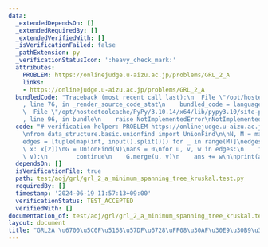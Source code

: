 ```yaml
---
data:
  _extendedDependsOn: []
  _extendedRequiredBy: []
  _extendedVerifiedWith: []
  _isVerificationFailed: false
  _pathExtension: py
  _verificationStatusIcon: ':heavy_check_mark:'
  attributes:
    PROBLEM: https://onlinejudge.u-aizu.ac.jp/problems/GRL_2_A
    links:
    - https://onlinejudge.u-aizu.ac.jp/problems/GRL_2_A
  bundledCode: "Traceback (most recent call last):\n  File \"/opt/hostedtoolcache/PyPy/3.10.14/x64/lib/pypy3.10/site-packages/onlinejudge_verify/documentation/build.py\"\
    , line 76, in _render_source_code_stat\n    bundled_code = language.bundle(\n\
    \  File \"/opt/hostedtoolcache/PyPy/3.10.14/x64/lib/pypy3.10/site-packages/onlinejudge_verify/languages/python.py\"\
    , line 96, in bundle\n    raise NotImplementedError\nNotImplementedError\n"
  code: "# verification-helper: PROBLEM https://onlinejudge.u-aizu.ac.jp/problems/GRL_2_A\n\
    \nfrom data_structure.basic.unionfind import UnionFind\n\nN, M = map(int, input().split())\n\
    edges = [tuple(map(int, input().split())) for _ in range(M)]\nedges.sort(key=lambda\
    \ x: x[2])\nG = UnionFind(N)\nans = 0\nfor u, v, w in edges:\n    if G.same(u,\
    \ v):\n        continue\n    G.merge(u, v)\n    ans += w\n\nprint(ans)\n"
  dependsOn: []
  isVerificationFile: true
  path: test/aoj/grl/grl_2_a_minimum_spanning_tree_kruskal.test.py
  requiredBy: []
  timestamp: '2024-06-19 11:57:13+09:00'
  verificationStatus: TEST_ACCEPTED
  verifiedWith: []
documentation_of: test/aoj/grl/grl_2_a_minimum_spanning_tree_kruskal.test.py
layout: document
title: "GRL2A \u6700\u5C0F\u5168\u57DF\u6728\uFF08\u30AF\u30E9\u30B9\u30AB\u30EB\uFF09"
---
```


